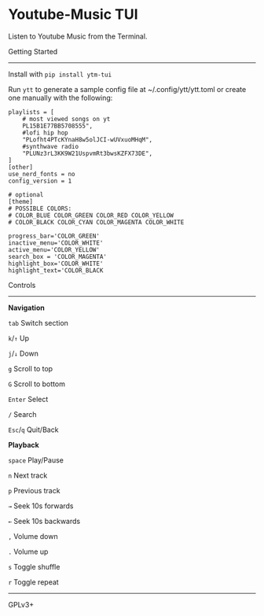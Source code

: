 # Youtube-Music TUI
Listen to Youtube Music from the Terminal.
	


Getting Started

-----------

  

Install with ```pip install ytm-tui```

 

Run `ytt` to generate a sample config file at ~/.config/ytt/ytt.toml or create one manually with the following:

  

```
playlists = [
	# most viewed songs on yt
	PL15B1E77BB5708555", 
	#lofi hip hop
	"PLofht4PTcKYnaH8w5olJCI-wUVxuoMHqM",
	#synthwave radio
	"PLUNz3rL3KK9W21UspvmRt3bwsKZFX73DE",
]
[other]
use_nerd_fonts = no
config_version = 1

# optional
[theme]
# POSSIBLE COLORS:
# COLOR_BLUE COLOR_GREEN COLOR_RED COLOR_YELLOW
# COLOR_BLACK COLOR_CYAN COLOR_MAGENTA COLOR_WHITE

progress_bar='COLOR_GREEN'
inactive_menu='COLOR_WHITE'
active_menu='COLOR_YELLOW'
search_box = 'COLOR_MAGENTA'
highlight_box='COLOR_WHITE'
highlight_text='COLOR_BLACK

```
Controls

-------
**Navigation**

`tab` Switch section

`k`/`↑` Up

`j`/`↓` Down

`g` Scroll to top

`G` Scroll to bottom

`Enter` Select

`/` Search 

`Esc`/`q` Quit/Back

**Playback**

`space` Play/Pause

`n` Next track

`p` Previous track

`→` Seek 10s forwards

`←` Seek 10s backwards

`,` Volume down

`.` Volume up

`s` Toggle shuffle

`r` Toggle repeat

------
GPLv3+